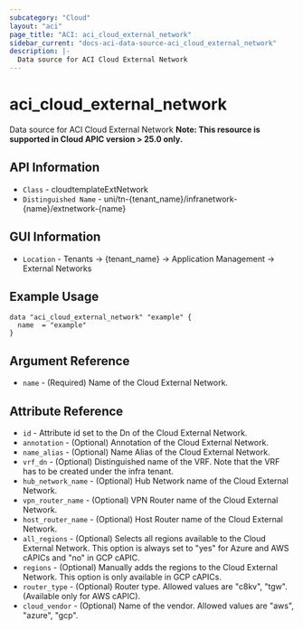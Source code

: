 ```yaml
---
subcategory: "Cloud"
layout: "aci"
page_title: "ACI: aci_cloud_external_network"
sidebar_current: "docs-aci-data-source-aci_cloud_external_network"
description: |-
  Data source for ACI Cloud External Network
---
```


# aci_cloud_external_network #

Data source for ACI Cloud External Network
<b>Note: This resource is supported in Cloud APIC version > 25.0 only.</b>


## API Information ##

* `Class` - cloudtemplateExtNetwork
* `Distinguished Name` - uni/tn-{tenant_name}/infranetwork-{name}/extnetwork-{name}

## GUI Information ##

* `Location` - Tenants -> {tenant_name} -> Application Management -> External Networks



## Example Usage ##

```hcl
data "aci_cloud_external_network" "example" {
  name  = "example"
}
```

## Argument Reference ##

* `name` - (Required) Name of the Cloud External Network.

## Attribute Reference ##
* `id` - Attribute id set to the Dn of the Cloud External Network.
* `annotation` - (Optional) Annotation of the Cloud External Network.
* `name_alias` - (Optional) Name Alias of the Cloud External Network.
* `vrf_dn` - (Optional) Distinguished name of the VRF. Note that the VRF has to be created under the infra tenant.
* `hub_network_name` - (Optional) Hub Network name of the Cloud External Network.
* `vpn_router_name` - (Optional) VPN Router name of the Cloud External Network. 
* `host_router_name` - (Optional) Host Router name of the Cloud External Network.
* `all_regions` - (Optional) Selects all regions available to the Cloud External Network. This option is always set to "yes" for Azure and AWS cAPICs and "no" in GCP cAPIC.
* `regions` - (Optional) Manually adds the regions to the Cloud External Network. This option is only available in GCP cAPICs.
* `router_type` - (Optional) Router type. Allowed values are "c8kv", "tgw". (Available only for AWS cAPIC).
* `cloud_vendor` - (Optional) Name of the vendor. Allowed values are "aws", "azure", "gcp".